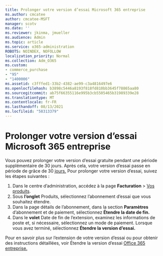 ```yaml
---
title: Prolonger votre version d’essai Microsoft 365 entreprise
ms.author: cmcatee
author: cmcatee-MSFT
manager: scotv
ms.date: ''
ms.reviewer: jkinma, jmueller
ms.audience: Admin
ms.topic: article
ms.service: o365-administration
ROBOTS: NOINDEX, NOFOLLOW
localization_priority: Normal
ms.collection: Adm_O365
ms.custom:
- commerce_purchase
- "95"
- "1400006"
ms.assetid: c3fffed1-33b2-4382-ae99-c3a4816497e6
ms.openlocfilehash: b3898c5446a8193f818fd810bb3645f78865aa80
ms.sourcegitcommit: ab75f66355116e995b3cb5505465b31989339e28
ms.translationtype: MT
ms.contentlocale: fr-FR
ms.lasthandoff: 08/13/2021
ms.locfileid: "58313379"
---
```

# <a name="extend-your-trial-for-microsoft-365-for-business"></a>Prolonger votre version d’essai Microsoft 365 entreprise

Vous pouvez prolonger votre version d’essai gratuite pendant une période supplémentaire de 30 jours. Après cela, votre version d’essai passe en période de grâce de 30 [jours.](https://docs.microsoft.com/alchemyinsights/grace-period-for-microsoft-365-free-trial) Pour prolonger votre version d’essai, suivez les étapes suivantes :
  
1. Dans le centre d’administration, accédez à la page **Facturation** \> [Vos produits](https://go.microsoft.com/fwlink/p/?linkid=842054).
2. Sous **l’onglet** Produits, sélectionnez l’abonnement d’essai que vous souhaitez étendre.
3. Dans la page détails de l’abonnement, dans la section **Paramètres** d’abonnement et de paiement, sélectionnez **Étendre la date de fin.**
4. Dans le **volet** Date de fin de l’extension, examinez les informations de poste et, si nécessaire, sélectionnez un mode de paiement. Lorsque vous avez terminé, sélectionnez **Étendre la version d’essai.**

Pour en savoir plus sur l’extension de votre version d’essai ou pour obtenir des instructions détaillées, voir Étendre la version d’essai [Office 365 entreprise.](https://docs.microsoft.com/microsoft-365/commerce/extend-your-trial)